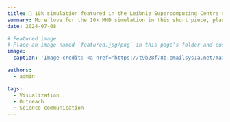 ```yaml
---
title: 🎉 10k simulation featured in the Leibniz Supercomputing Centre newsletter for July!
summary: More love for the 10k MHD simulation in this short piece, plasma - a beautiful chaos.
date: 2024-07-08

# Featured image
# Place an image named `featured.jpg/png` in this page's folder and customize its options here.
image:
  caption: 'Image credit: <a href="https://t9b28f78b.emailsys1a.net/mailing/214/7602377/0/d47f2f33ce/index.html"> LRZ July Newsletter </a>'

authors:
  - admin

tags:
  - Visualization
  - Outreach
  - Science communication
---
```

